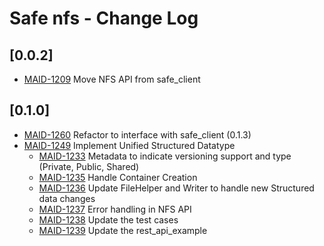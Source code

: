 # Safe nfs - Change Log

## [0.0.2]
- [MAID-1209](https://maidsafe.atlassian.net/browse/MAID-1209) Move NFS API from safe_client

## [0.1.0]
- [MAID-1260](https://maidsafe.atlassian.net/browse/MAID-1260) Refactor to interface with safe_client (0.1.3)
- [MAID-1249](https://maidsafe.atlassian.net/browse/MAID-1249) Implement Unified Structured Datatype
    - [MAID-1233](https://maidsafe.atlassian.net/browse/MAID-1233) Metadata to indicate versioning support and type (Private, Public, Shared)
    - [MAID-1235](https://maidsafe.atlassian.net/browse/MAID-1235) Handle Container Creation
    - [MAID-1236](https://maidsafe.atlassian.net/browse/MAID-1236) Update FileHelper and Writer to handle new Structured data changes
    - [MAID-1237](https://maidsafe.atlassian.net/browse/MAID-1237) Error handling in NFS API
    - [MAID-1238](https://maidsafe.atlassian.net/browse/MAID-1238) Update the test cases
    - [MAID-1239](https://maidsafe.atlassian.net/browse/MAID-1239) Update the rest_api_example
